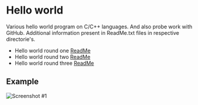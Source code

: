 # Hello world
Various hello world program on C/C++ languages.
And also probe work with GitHub.
Additional information present in ReadMe.txt files in respective directorie's.

- Hello world round one [ReadMe](hello_world_one/ReadMe.txt)
- Hello world round two [ReadMe](hello_world_two/ReadMe.txt)
- Hello world round three [ReadMe](hello_world_three/ReadMe.txt)

## Example
![Screenshot #1](hello_world_four/sshot.png)

